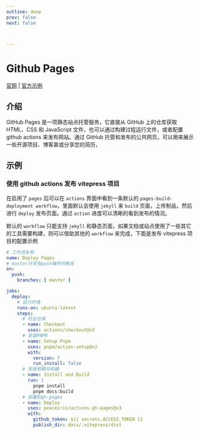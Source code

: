 ```yaml
---
outline: deep
prev: false
next: false



---
```


<h1>Github Pages</h1>

[官网](https://docs.github.com/zh/pages) | [官方示例](https://github.com/collections/github-pages-examples)



## 介绍

GitHub Pages 是一项静态站点托管服务，它直接从 GitHub 上的仓库获取 HTML、CSS 和 JavaScript 文件，也可以通过构建过程运行文件，或者配置 github actions 来发布网站。通过 GitHub 托管和发布的公共网页，可以用来展示一些开源项目、博客甚或分享您的简历，



## 示例

### 使用 github actions 发布 vitepress 项目

在启用了 `pages` 后可以在 `actions` 界面中看到一条默认的 `pages-build-deployment workflow`，里面默认会使用 `jekyll` 来 `build` 页面，上传制品，然后进行 `deploy` 发布页面。通过 `action` 进度可以清晰的看到发布的情况。

默认的 `workflow` 只能支持 `jekyll` 和静态页面，如果文档或站点使用了一些其它的工具需要构建，则可以借助其他的 `workflow` 来完成，下面是发布 vitepress 项目的配置示例

```yaml
# 工作流名称
name: Deploy Pages
# master分支有push操作时触发
on:
  push:
    branches: [ master ]

jobs:
  deploy:
    # 运行环境
    runs-on: ubuntu-latest
    steps:
      # 检出仓库
      - name: Checkout
        uses: actions/checkout@v3
      # 安装PNPM
      - name: Setup Pnpm
        uses: pnpm/action-setup@v2
        with:
          version: 7
          run_install: false
      # 安装依赖并构建
      - name: Install and Build
        run: | 
          pnpm install
          pnpm docs:build
      # 部署到gh-pages
      - name: Deploy
        uses: peaceiris/actions-gh-pages@v3
        with:
          github_token: ${{ secrets.ACCESS_TOKEN }}
          publish_dir: docs/.vitepress/dist
```

